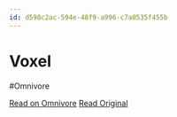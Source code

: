 ```yaml
---
id: d598c2ac-594e-48f9-a996-c7a0535f455b
---
```


# Voxel
#Omnivore

[Read on Omnivore](https://omnivore.app/me/voxel-18e2e05f9ed)
[Read Original](https://decks.chiefaioffice.xyz/voxel)

